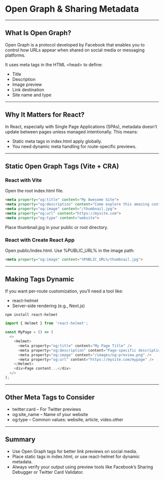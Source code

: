 # Open Graph & Sharing Metadata

---

## What Is Open Graph?

Open Graph is a protocol developed by Facebook that enables you to control how URLs appear when shared on social media or messaging platforms.

It uses meta tags in the HTML <span class="codeSnip">&lt;head&gt;</span> to define:

- Title
- Description
- Image preview
- Link destination
- Site name and type

---

## Why It Matters for React?

In React, especially with Single Page Applications (SPAs), metadata doesn’t update between pages unless managed intentionally. This means:

- Static meta tags in <span class="codeSnip">index.html</span> apply globally.
- You need dynamic meta handling for route-specific previews.

---

## Static Open Graph Tags (Vite + CRA)

### React with Vite

Open the root <span class="codeSnip">index.html</span> file.

```html
<meta property="og:title" content="My Awesome Site">
<meta property="og:description" content="Come explore this amazing content.">
<meta property="og:image" content="/thumbnail.jpg">
<meta property="og:url" content="https://mysite.com">
<meta property="og:type" content="website">
```

Place <span class="codeSnip">thumbnail.jpg</span> in your public or root directory.

### React with Create React App

Open <span class="codeSnip">public/index.html</span>.
Use <span class="codeSnip">%PUBLIC_URL%</span> in the image path:

```html
<meta property="og:image" content="%PUBLIC_URL%/thumbnail.jpg">
```

---

## Making Tags Dynamic

If you want per-route customization, you’ll need a tool like:

- <span class="codeSnip">react-helmet</span>
- Server-side rendering (e.g., Next.js)

```bash
npm install react-helmet
```

```javascript
import { Helmet } from 'react-helmet';

const MyPage = () => (
  <>
    <Helmet>
      <meta property="og:title" content="My Page Title" />
      <meta property="og:description" content="Page-specific description." />
      <meta property="og:image" content="/images/og-preview.png" />
      <meta property="og:url" content="https://mysite.com/mypage" />
    </Helmet>
    <div>Page content...</div>
  </>
);
```

---

## Other Meta Tags to Consider

- <span class="codeSnip">twitter:card</span> – For Twitter previews
- <span class="codeSnip">og:site_name</span> – Name of your website
- <span class="codeSnip">og:type</span> – Common values: <span class="codeSnip">website</span>, <span class="codeSnip">article</span>, <span class="codeSnip">video.other</span>

---

## Summary

- Use Open Graph tags for better link previews on social media.
- Place static tags in <span class="codeSnip">index.html</span>, or use <span class="codeSnip">react-helmet</span> for dynamic metadata.
- Always verify your output using preview tools like Facebook’s Sharing Debugger or Twitter Card Validator.
